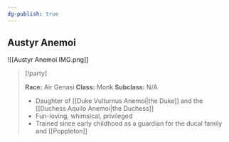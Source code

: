 ```yaml
---
dg-publish: true
---
```



## Austyr Anemoi
![[Austyr Anemoi IMG.png]]

>[!party]
>
> **Race:** Air Genasi
> **Class:** Monk
> **Subclass:** N/A
>
> - Daughter of [[Duke Vulturnus Anemoi|the Duke]] and the [[Duchess Aquilo Anemoi|the Duchess]]
> - Fun-loving, whimsical, privileged
> - Trained since early childhood as a guardian for the ducal family and [[Poppleton]] 


